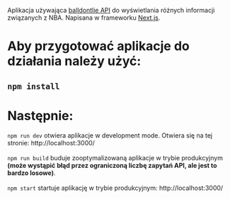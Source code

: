 Aplikacja używająca [balldontlie API](https://www.balldontlie.io/home.html#introduction) do wyświetlania różnych informacji związanych z NBA. Napisana w frameworku [Next.js](https://nextjs.org/learn). </br>
# Aby przygotować aplikacje do działania należy użyć:
## `npm install` </br>
# Następnie: </br> 
`npm run dev` otwiera aplikacje w development mode. Otwiera się na tej stronie: http://localhost:3000/ </br></br>
`npm run build` buduje zooptymalizowaną aplikacje w trybie produkcyjnym <b>(może wystąpić błąd przez ograniczoną liczbę zapytań API, ale jest to bardzo losowe)</b>. </br></br>
`npm start` startuje aplikację w trybie produkcyjnym: http://localhost:3000/
